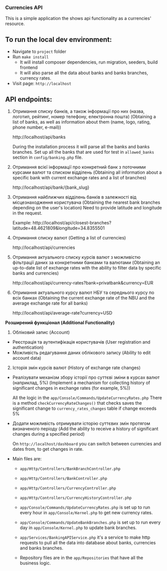 ### Currencies API
This is a simple application the shows api functionality as a currencies' resource.

## To run the local dev environment:
- Navigate to `project` folder
- Run `make install`
    - It will install composer dependencies, run migration, seeders, build frontend
    - It will also parse all the data about banks and banks branches, currency rates.
- Visit page: `http://localhost`

## API endpoints:
1. Отримання списку банків, а також інформації про них (назва, логотип, рейтинг, номер телефону, електронна пошта)
   (Obtaining a list of banks, as well as information about them (name, logo, rating, phone number, e-mail))

    http://localhost/api/banks

    During the installation process it will parse all the banks and banks branches. Set up all the banks that are used for test in `allowed_banks` section in `config/banking.php` file.

2. Отримання всієї інформації про конкретний банк з поточними курсами валют та списком відділень
   (Obtaining all information about a specific bank with current exchange rates and a list of branches)

   http://localhost/api/bank/{bank_slug}

3. Отримання найближчих відділень банків в залежності від місцезнаходження користувача
   (Obtaining the nearest bank branches depending on the user's location) 
   Need to provide latitude and longitude in the request.

   Example: http://localhost/api/closest-branches?latitude=48.4621809&longitude=34.8355501


4. Отримання списку валют (Getting a list of currencies)

   http://localhost/api/currencies

5. Отримання актуального списку курсів валют з можливістю фільтрації даних за конкретними банками та валютами
   (Obtaining an up-to-date list of exchange rates with the ability to filter data by specific banks and currencies)

    http://localhost/api/currency-rates?bank=privatbank&currency=EUR

6. Отримання актуального курсу валют НБУ та середнього курсу по всіх банках 
   (Obtaining the current exchange rate of the NBU and the average exchange rate for all banks)

    http://localhost/api/average-rate?currency=USD

**Розширений функціонал (Additional Functionality)**

1. Обліковий запис (Account)

- Реєстрація та аутентифікація користувачів (User registration and authentication)
- Можливість редагування даних облікового запису (Ability to edit account data)

2. Історія змін курсів валют (History of exchange rate changes)

- Реалізувати механізм збору історії про суттєві зміни в курсах валют (наприклад, 5%)
  (Implement a mechanism for collecting history of significant changes in exchange rates (for example, 5%))

    All the logic in the `app/Console/Commands/UpdateCurrencyRates.php`
    There is a method `checkCurrencyRateChanges()` that checks saves the significant change to `currency_rates_changes` table if change exceeds 5%

- Додати можливість отримувати історію суттєвих змін протягом визначеного періоду
  (Add the ability to receive a history of significant changes during a specified period)

  On `http://localhost/dashboard` you can switch between currencies and dates from, to get changes in rate.


- Main files are:
  - `app/Http/Controllers/BankBranchController.php`
  - `app/Http/Controllers/BankController.php`
  - `app/Http/Controllers/CurrencyController.php`
  - `app/Http/Controllers/CurrencyHistoryController.php`

  - `app/Console/Commands/UpdateCurrencyRates.php` is set up to run every hour in `app/Console/Kernel.php` to get new currency rates.
  - `app/Console/Commands/UpdateBankBranches.php` is set up to run every day in `app/Console/Kernel.php` to update bank branches.

  -  `app/Services/BankingAPIService.php` it's a service to make http requests to pull all the data into database about banks, currencies and banks branches.
  - Repository files are in the `app/Repositories` that have all the business logic.
